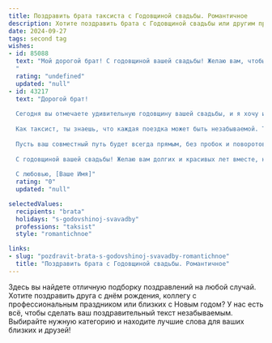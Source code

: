 ```yaml
---
title: Поздравить брата таксиста с Годовщиной свадьбы. Романтичное
description: Хотите поздравить брата с Годовщиной свадьбы или другим праздником? Наш ИИ создаст незабываемое поздравление, а вы обязательно выделитесь среди других.  
date: 2024-09-27
tags: second tag
wishes:
- id: 85088
  text: "Мой дорогой брат! С годовщиной вашей свадьбы! Желаю вам, чтобы каждый день вашей семейной жизни был таким же ярким и незабываемым, как первые мгновения вашей любви. Пусть ваша дорога, как и твой путь таксиста, будет полна счастливых моментов,  нежных чувств и взаимного уважения.  Пусть ваша любовь вечно горит, словно свет фар вашего любимого автомобиля, освещая ваш путь к счастью и благополучию!  Будьте счастливы!
  "
  rating: "undefined"
  updated: "null"
- id: 43217
  text: "Дорогой брат!
  
  Сегодня вы отмечаете удивительную годовщину вашей свадьбы, и я хочу искренне поздравить вас с этим великолепным событием! Ваша любовь — это светлый путь, который вы вместе прокладываете сквозь жизнь, преодолевая все повороты и препятствия.
  
  Как таксист, ты знаешь, что каждая поездка может быть незабываемой. Так и в вашей жизни вместе: каждое мгновение, наполненное теплом и заботой, — это новая станция, которая приближает вас к прекрасным вершинам счастья.
  
  Пусть ваш совместный путь будет всегда прямым, без пробок и поворотов, а сердца бьются в унисон, создавая гармонию и счастье. Пусть впереди будут только радостные маршруты и яркие моменты, полные любви и заботы друг о друге.
  
  С годовщиной вашей свадьбы! Желаю вам долгих и красивых лет вместе, наполненных радостью и взаимопониманием!
  
  С любовью, [Ваше Имя]"
  rating: "0"
  updated: "null"

selectedValues:
  recipients: "brata"
  holidays: "s-godovshinoj-svavadby"
  professions: "taksist"
  style: "romantichnoe"

links:
- slug: "pozdravit-brata-s-godovshinoj-svavadby-romantichnoe"
  title: "Поздравить брата с Годовщиной свадьбы. Романтичное"
---
```


Здесь вы найдете отличную подборку поздравлений на любой случай. 
Хотите поздравить друга с днём рождения, коллегу с профессиональным праздником или близких с Новым годом? У нас есть всё, чтобы сделать ваш поздравительный текст незабываемым. Выбирайте нужную категорию и находите лучшие слова для ваших близких и друзей!
